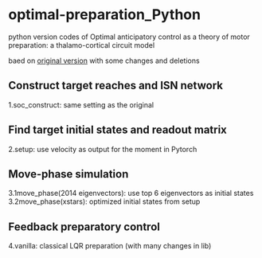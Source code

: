 # optimal-preparation_Python

python version codes of Optimal anticipatory control as a theory of motor preparation: a thalamo-cortical circuit model

baed on  [original version](https://github.com/hennequin-lab/optimal-preparation) with some changes and deletions

## Construct target reaches and ISN network
1.soc_construct: same setting as the original

## Find target initial states and readout matrix
2.setup: use velocity as output for the moment
in Pytorch 

## Move-phase simulation
3.1move_phase(2014 eigenvectors): use top 6 eigenvectors as initial states   
3.2move_phase(xstars): optimized initial states from setup 

## Feedback preparatory control
4.vanilla: classical LQR preparation (with many changes in lib)
